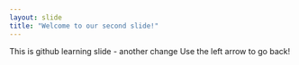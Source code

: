 ```yaml
---
layout: slide
title: "Welcome to our second slide!"
---
```

This is github learning slide - another change
Use the left arrow to go back!
